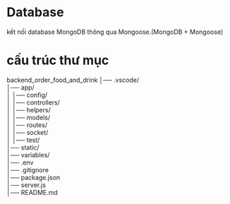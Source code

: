 
# Database
kết nối database MongoDB thông qua Mongoose.(MongoDB + Mongoose)

# cấu trúc thư mục
backend_order_food_and_drink
│── .vscode/              
│── app/                  
│   │── config/             
│   │── controllers/       
│   │── helpers/          
│   │── models/             
│   │── routes/             
│   │── socket/            
│   │── test/              
│── static/                
│── variables/              
│── .env                    
│── .gitignore              
│── package.json            
│── server.js               
│── README.md